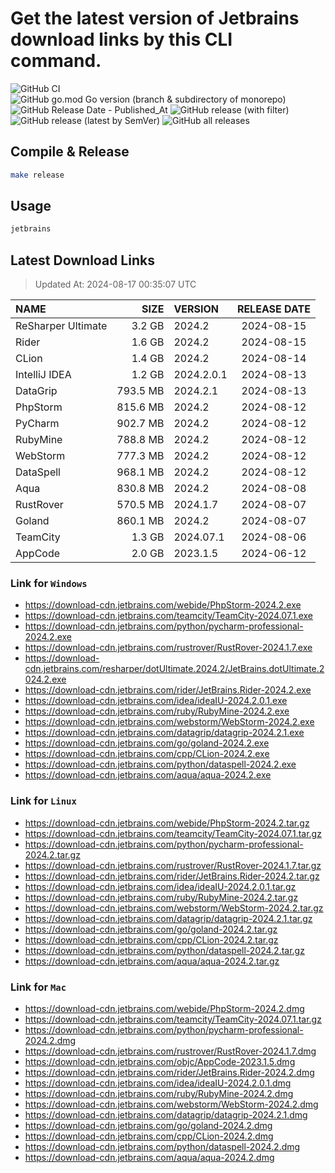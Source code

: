 # Get the latest version of Jetbrains download links by this CLI command.

![GitHub CI](https://github.com/designinlife/jetbrains/actions/workflows/ci.yml/badge.svg)
![GitHub go.mod Go version (branch & subdirectory of monorepo)](https://img.shields.io/github/go-mod/go-version/designinlife/jetbrains/master)
![GitHub Release Date - Published_At](https://img.shields.io/github/release-date/designinlife/jetbrains)
![GitHub release (with filter)](https://img.shields.io/github/v/release/designinlife/jetbrains)
![GitHub release (latest by SemVer)](https://img.shields.io/github/downloads/designinlife/jetbrains/v1.1.10/total)
![GitHub all releases](https://img.shields.io/github/downloads/designinlife/jetbrains/total)

## Compile & Release

```bash
make release
```

## Usage

```bash
jetbrains
```

## Latest Download Links

> Updated At: 2024-08-17 00:35:07 UTC

| NAME | SIZE | VERSION | RELEASE DATE |
| :-- | --: | :-- | :--: |
| ReSharper Ultimate | 3.2 GB | 2024.2 | 2024-08-15 |
| Rider | 1.6 GB | 2024.2 | 2024-08-15 |
| CLion | 1.4 GB | 2024.2 | 2024-08-14 |
| IntelliJ IDEA | 1.2 GB | 2024.2.0.1 | 2024-08-13 |
| DataGrip | 793.5 MB | 2024.2.1 | 2024-08-13 |
| PhpStorm | 815.6 MB | 2024.2 | 2024-08-12 |
| PyCharm | 902.7 MB | 2024.2 | 2024-08-12 |
| RubyMine | 788.8 MB | 2024.2 | 2024-08-12 |
| WebStorm | 777.3 MB | 2024.2 | 2024-08-12 |
| DataSpell | 968.1 MB | 2024.2 | 2024-08-12 |
| Aqua | 830.8 MB | 2024.2 | 2024-08-08 |
| RustRover | 570.5 MB | 2024.1.7 | 2024-08-07 |
| Goland | 860.1 MB | 2024.2 | 2024-08-07 |
| TeamCity | 1.3 GB | 2024.07.1 | 2024-08-06 |
| AppCode | 2.0 GB | 2023.1.5 | 2024-06-12 |

### Link for `Windows`

* <https://download-cdn.jetbrains.com/webide/PhpStorm-2024.2.exe>
* <https://download-cdn.jetbrains.com/teamcity/TeamCity-2024.07.1.exe>
* <https://download-cdn.jetbrains.com/python/pycharm-professional-2024.2.exe>
* <https://download-cdn.jetbrains.com/rustrover/RustRover-2024.1.7.exe>
* <https://download-cdn.jetbrains.com/resharper/dotUltimate.2024.2/JetBrains.dotUltimate.2024.2.exe>
* <https://download-cdn.jetbrains.com/rider/JetBrains.Rider-2024.2.exe>
* <https://download-cdn.jetbrains.com/idea/ideaIU-2024.2.0.1.exe>
* <https://download-cdn.jetbrains.com/ruby/RubyMine-2024.2.exe>
* <https://download-cdn.jetbrains.com/webstorm/WebStorm-2024.2.exe>
* <https://download-cdn.jetbrains.com/datagrip/datagrip-2024.2.1.exe>
* <https://download-cdn.jetbrains.com/go/goland-2024.2.exe>
* <https://download-cdn.jetbrains.com/cpp/CLion-2024.2.exe>
* <https://download-cdn.jetbrains.com/python/dataspell-2024.2.exe>
* <https://download-cdn.jetbrains.com/aqua/aqua-2024.2.exe>

### Link for `Linux`

* <https://download-cdn.jetbrains.com/webide/PhpStorm-2024.2.tar.gz>
* <https://download-cdn.jetbrains.com/teamcity/TeamCity-2024.07.1.tar.gz>
* <https://download-cdn.jetbrains.com/python/pycharm-professional-2024.2.tar.gz>
* <https://download-cdn.jetbrains.com/rustrover/RustRover-2024.1.7.tar.gz>
* <https://download-cdn.jetbrains.com/rider/JetBrains.Rider-2024.2.tar.gz>
* <https://download-cdn.jetbrains.com/idea/ideaIU-2024.2.0.1.tar.gz>
* <https://download-cdn.jetbrains.com/ruby/RubyMine-2024.2.tar.gz>
* <https://download-cdn.jetbrains.com/webstorm/WebStorm-2024.2.tar.gz>
* <https://download-cdn.jetbrains.com/datagrip/datagrip-2024.2.1.tar.gz>
* <https://download-cdn.jetbrains.com/go/goland-2024.2.tar.gz>
* <https://download-cdn.jetbrains.com/cpp/CLion-2024.2.tar.gz>
* <https://download-cdn.jetbrains.com/python/dataspell-2024.2.tar.gz>
* <https://download-cdn.jetbrains.com/aqua/aqua-2024.2.tar.gz>

### Link for `Mac`

* <https://download-cdn.jetbrains.com/webide/PhpStorm-2024.2.dmg>
* <https://download-cdn.jetbrains.com/teamcity/TeamCity-2024.07.1.tar.gz>
* <https://download-cdn.jetbrains.com/python/pycharm-professional-2024.2.dmg>
* <https://download-cdn.jetbrains.com/rustrover/RustRover-2024.1.7.dmg>
* <https://download-cdn.jetbrains.com/objc/AppCode-2023.1.5.dmg>
* <https://download-cdn.jetbrains.com/rider/JetBrains.Rider-2024.2.dmg>
* <https://download-cdn.jetbrains.com/idea/ideaIU-2024.2.0.1.dmg>
* <https://download-cdn.jetbrains.com/ruby/RubyMine-2024.2.dmg>
* <https://download-cdn.jetbrains.com/webstorm/WebStorm-2024.2.dmg>
* <https://download-cdn.jetbrains.com/datagrip/datagrip-2024.2.1.dmg>
* <https://download-cdn.jetbrains.com/go/goland-2024.2.dmg>
* <https://download-cdn.jetbrains.com/cpp/CLion-2024.2.dmg>
* <https://download-cdn.jetbrains.com/python/dataspell-2024.2.dmg>
* <https://download-cdn.jetbrains.com/aqua/aqua-2024.2.dmg>
